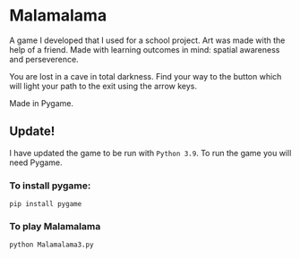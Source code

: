 # Malamalama

A game I developed that I used for a school project.  Art was made with the help of a friend.
Made with learning outcomes in mind: spatial awareness and perseverence.

You are lost in a cave in total darkness.  Find your way to the button which will light your path to the exit using the arrow keys.

Made in Pygame.

## Update!

I have updated the game to be run with `Python 3.9`.  To run the game you will need Pygame.

### To install pygame:
```
pip install pygame
```

### To play Malamalama
```
python Malamalama3.py
```